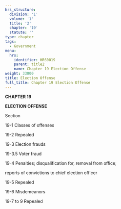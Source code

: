 ```yaml
---
hrs_structure:
  division: '1'
  volume: '1'
  title: '2'
  chapter: '19'
  statute: ''
type: chapter
tags:
  - Government
menu:
  hrs:
    identifier: HRS0019
    parent: title2
    name: Chapter 19 Election Offense
weight: 33000
title: Election Offense
full_title: Chapter 19 Election Offense
---
```

**CHAPTER 19**

**ELECTION OFFENSE**

Section

19-1 Classes of offenses

19-2 Repealed

19-3 Election frauds

19-3.5 Voter fraud

19-4 Penalties; disqualification for, removal from office;

reports of convictions to chief election officer

19-5 Repealed

19-6 Misdemeanors

19-7 to 9 Repealed